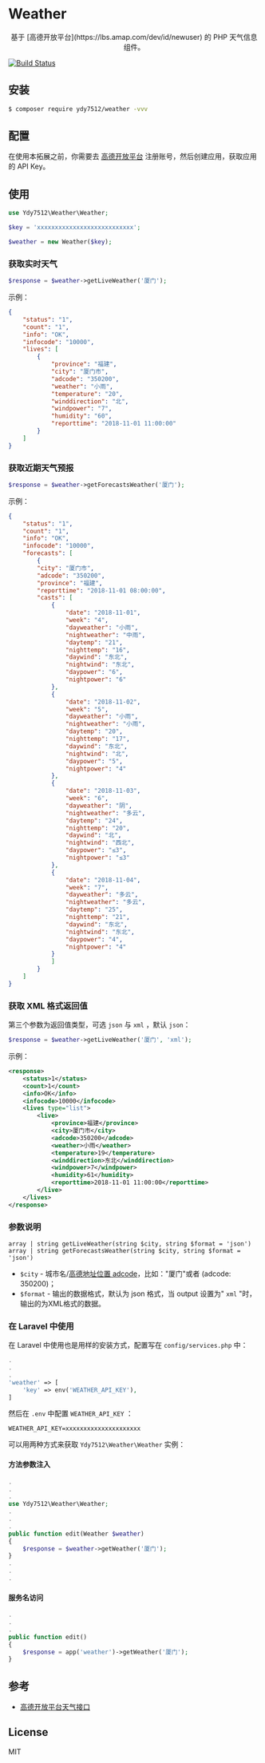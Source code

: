 <h1>Weather</h1>

<p align="center">基于 [高德开放平台](https://lbs.amap.com/dev/id/newuser) 的 PHP 天气信息组件。</p>

[![Build Status](https://travis-ci.org/ydy7512/weather.svg?branch=master)](https://travis-ci.org/ydy7512/weather)

## 安装

```bash
$ composer require ydy7512/weather -vvv
```

## 配置

在使用本拓展之前，你需要去 [高德开放平台](https://lbs.amap.com/dev/id/newuser) 注册账号，然后创建应用，获取应用的 API Key。

## 使用

```php
use Ydy7512\Weather\Weather;

$key = 'xxxxxxxxxxxxxxxxxxxxxxxxxxx';

$weather = new Weather($key);
```

### 获取实时天气

```php
$response = $weather->getLiveWeather('厦门');
```
示例：
```json
{
    "status": "1",
    "count": "1",
    "info": "OK",
    "infocode": "10000",
    "lives": [
        {
            "province": "福建",
            "city": "厦门市",
            "adcode": "350200",
            "weather": "小雨",
            "temperature": "20",
            "winddirection": "北",
            "windpower": "7",
            "humidity": "60",
            "reporttime": "2018-11-01 11:00:00"
        }
    ]
}
```

### 获取近期天气预报

```php
$response = $weather->getForecastsWeather('厦门');
```
示例：
```json
{
    "status": "1",
    "count": "1",
    "info": "OK",
    "infocode": "10000",
    "forecasts": [
        {
        "city": "厦门市",
        "adcode": "350200",
        "province": "福建",
        "reporttime": "2018-11-01 08:00:00",
        "casts": [
            {
                "date": "2018-11-01",
                "week": "4",
                "dayweather": "小雨",
                "nightweather": "中雨",
                "daytemp": "21",
                "nighttemp": "16",
                "daywind": "东北",
                "nightwind": "东北",
                "daypower": "6",
                "nightpower": "6"
            },
            {
                "date": "2018-11-02",
                "week": "5",
                "dayweather": "小雨",
                "nightweather": "小雨",
                "daytemp": "20",
                "nighttemp": "17",
                "daywind": "东北",
                "nightwind": "北",
                "daypower": "5",
                "nightpower": "4"
            },
            {
                "date": "2018-11-03",
                "week": "6",
                "dayweather": "阴",
                "nightweather": "多云",
                "daytemp": "24",
                "nighttemp": "20",
                "daywind": "北",
                "nightwind": "西北",
                "daypower": "≤3",
                "nightpower": "≤3"
            },
            {
                "date": "2018-11-04",
                "week": "7",
                "dayweather": "多云",
                "nightweather": "多云",
                "daytemp": "25",
                "nighttemp": "21",
                "daywind": "东北",
                "nightwind": "东北",
                "daypower": "4",
                "nightpower": "4"
            }
            ]
        }
    ]
}
```

### 获取 XML 格式返回值

第三个参数为返回值类型，可选 `json` 与 `xml` ，默认 `json`：
```php
$response = $weather->getLiveWeather('厦门', 'xml');
```
示例：
```xml
<response>
    <status>1</status>
    <count>1</count>
    <info>OK</info>
    <infocode>10000</infocode>
    <lives type="list">
        <live>
            <province>福建</province>
            <city>厦门市</city>
            <adcode>350200</adcode>
            <weather>小雨</weather>
            <temperature>19</temperature>
            <winddirection>东北</winddirection>
            <windpower>7</windpower>
            <humidity>61</humidity>
            <reporttime>2018-11-01 11:00:00</reporttime>
        </live>
    </lives>
</response>
```

### 参数说明

```text
array | string getLiveWeather(string $city, string $format = 'json')
array | string getForecastsWeather(string $city, string $format = 'json')
```
* `$city` - 城市名/[高德地址位置 adcode](https://lbs.amap.com/api/webservice/guide/api/district)，比如："厦门"或者 (adcode: 350200)；
* `$format` - 输出的数据格式，默认为 json 格式，当 output 设置为" `xml` "时，输出的为XML格式的数据。

### 在 Laravel 中使用

在 Laravel 中使用也是用样的安装方式，配置写在 `config/services.php` 中：
```php
.
.
.
'weather' => [
    'key' => env('WEATHER_API_KEY'),
]
```
然后在 `.env` 中配置 `WEATHER_API_KEY` ：
```text
WEATHER_API_KEY=xxxxxxxxxxxxxxxxxxxxx
```
可以用两种方式来获取 `Ydy7512\Weather\Weather` 实例：

#### 方法参数注入

```php
.
.
.
use Ydy7512\Weather\Weather;
.
.
.
public function edit(Weather $weather)
{
    $response = $weather->getWeather('厦门');
}
.
.
.
```

#### 服务名访问
```php
.
.
.
public function edit()
{
    $response = app('weather')->getWeather('厦门');
}
```

## 参考

* [高德开放平台天气接口](https://lbs.amap.com/api/webservice/guide/api/weatherinfo/)

## License

MIT